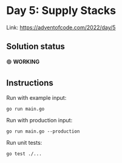 # Day 5: Supply Stacks

Link: https://adventofcode.com/2022/day/5

## Solution status

🟢 **WORKING**

## Instructions

Run with example input:

```shell
go run main.go
```

Run with production input:

```shell
go run main.go --production
```

Run unit tests:

```shell
go test ./...
```
